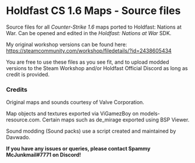 # Holdfast CS 1.6 Maps - Source files
Source files for all *Counter-Strike 1.6* maps ported to Holdfast: Nations at War. Can be opened and edited in the *Holdfast: Nations at War* SDK.

My original workshop versions can be found here: https://steamcommunity.com/workshop/filedetails/?id=2438605434

You are free to use these files as you see fit, and to upload modded versions to the Steam Workshop and/or Holdfast Official Discord as long as credit is provided. 

### Credits
Original maps and sounds courtesy of Valve Corporation.

Map objects and textures exported via ViGamezBoy on models-resource.com. Certain maps such as de_mirage exported using BSP Viewer.

Sound modding (Sound packs) use a script created and maintained by Davwado.


**If you have any issues or queries, please contact Spammy McJunkmail#7771 on Discord!**
